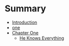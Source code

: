 # Summary

* [Introduction](README.md)
* [one](one.md)
* [Chapter One](chapter-one.md)
  * [He Knows Everything](chapter-one/he-knows-everything.md)

